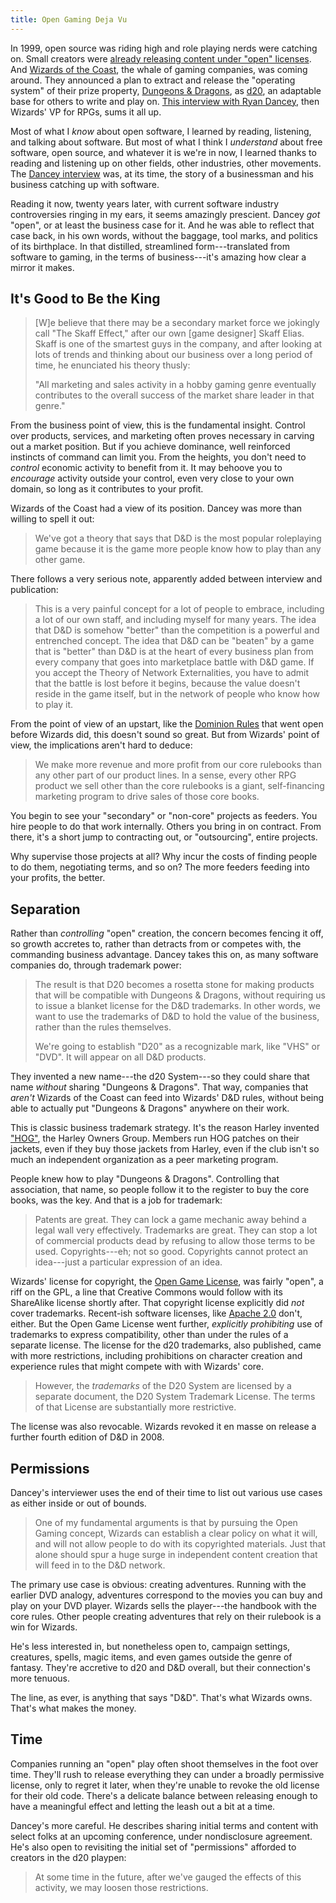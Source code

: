 ```yaml
---
title: Open Gaming Deja Vu
---
```


In 1999, open source was riding high and role playing nerds were catching on.  Small creators were [already releasing content under "open" licenses](http://dominionrules.org/).  And [Wizards of the Coast](https://en.wikipedia.org/wiki/Wizards_of_the_Coast), the whale of gaming companies, was coming around.  They announced a plan to extract and release the "operating system" of their prize property, [Dungeons & Dragons](https://en.wikipedia.org/wiki/Dungeons_%26_Dragons), as [d20](https://en.wikipedia.org/wiki/D20_System), an adaptable base for others to write and play on.  [This interview with Ryan Dancey](http://www.wizards.com/dnd/article.asp?x=dnd/md/md20020228e), then Wizards' VP for RPGs, sums it all up.

Most of what I _know_ about open software, I learned by reading, listening, and talking about software.  But most of what I think I _understand_ about free software, open source, and whatever it is we're in now, I learned thanks to reading and listening up on other fields, other industries, other movements.  The [Dancey interview](http://www.wizards.com/dnd/article.asp?x=dnd/md/md20020228e) was, at its time, the story of a businessman and his business catching up with software.

Reading it now, twenty years later, with current software industry controversies ringing in my ears, it seems amazingly prescient.  Dancey _got_ "open", or at least the business case for it.  And he was able to reflect that case back, in his own words, without the baggage, tool marks, and politics of its birthplace.  In that distilled, streamlined form---translated from software to gaming, in the terms of business---it's amazing how clear a mirror it makes.

## It's Good to Be the King

> [W]e believe that there may be a secondary market force we jokingly call "The Skaff Effect," after our own [game designer] Skaff Elias.  Skaff is one of the smartest guys in the company, and after looking at lots of trends and thinking about our business over a long period of time, he enunciated his theory thusly:
>
> "All marketing and sales activity in a hobby gaming genre eventually contributes to the overall success of the market share leader in that genre."

From the business point of view, this is the fundamental insight.  Control over products, services, and marketing often proves necessary in carving out a market position.  But if you achieve dominance, well reinforced instincts of command can limit you.  From the heights, you don't need to _control_ economic activity to benefit from it.  It may behoove you to _encourage_ activity outside your control, even very close to your own domain, so long as it contributes to your profit.

Wizards of the Coast had a view of its position.  Dancey was more than willing to spell it out:

> We've got a theory that says that D&D is the most popular roleplaying game because it is the game more people know how to play than any other game.

There follows a very serious note, apparently added between interview and publication:

> This is a very painful concept for a lot of people to embrace, including a lot of our own staff, and including myself for many years. The idea that D&D is somehow "better" than the competition is a powerful and entrenched concept.  The idea that D&D can be "beaten" by a game that is "better" than D&D is at the heart of every business plan from every company that goes into marketplace battle with D&D game.  If you accept the Theory of Network Externalities, you have to admit that the battle is lost before it begins, because the value doesn't reside in the game itself, but in the network of people who know how to play it.

From the point of view of an upstart, like the [Dominion Rules](http://dominionrules.org) that went open before Wizards did, this doesn't sound so great.  But from Wizards' point of view, the implications aren't hard to deduce:

> We make more revenue and more profit from our core rulebooks than any other part of our product lines.  In a sense, every other RPG product we sell other than the core rulebooks is a giant, self-financing marketing program to drive sales of those core books.

You begin to see your "secondary" or "non-core" projects as feeders.  You hire people to do that work internally.  Others you bring in on contract.  From there, it's a short jump to contracting out, or "outsourcing", entire projects.

Why supervise those projects at all?  Why incur the costs of finding people to do them, negotiating terms, and so on?  The more feeders feeding into your profits, the better.

## Separation

Rather than _controlling_ "open" creation, the concern becomes fencing it off, so growth accretes to, rather than detracts from or competes with, the commanding business advantage.  Dancey takes this on, as many software companies do, through trademark power:

> The result is that D20 becomes a rosetta stone for making products that will be compatible with Dungeons & Dragons, without requiring us to issue a blanket license for the D&D trademarks.  In other words, we want to use the trademarks of D&D to hold the value of the business, rather than the rules themselves.
>
> We're going to establish "D20" as a recognizable mark, like "VHS" or "DVD".  It will appear on all D&D products.

They invented a new name---the d20 System---so they could share that name _without_ sharing "Dungeons & Dragons".  That way, companies that _aren't_ Wizards of the Coast can feed into Wizards' D&D rules, without being able to actually put "Dungeons & Dragons" anywhere on their work.

This is classic business trademark strategy.  It's the reason Harley invented ["HOG"](https://en.wikipedia.org/wiki/Harley_Owners_Group), the Harley Owners Group.  Members run HOG patches on their jackets, even if they buy those jackets from Harley, even if the club isn't so much an independent organization as a peer marketing program.

People knew how to play "Dungeons & Dragons".  Controlling that association, that name, so people follow it to the register to buy the core books, was the key.  And that is a job for trademark:

> Patents are great.  They can lock a game mechanic away behind a legal wall very effectively.  Trademarks are great.  They can stop a lot of commercial products dead by refusing to allow those terms to be used.  Copyrights---eh; not so good.  Copyrights cannot protect an idea---just a particular expression of an idea.

Wizards' license for copyright, the [Open Game License](https://en.wikipedia.org/wiki/Open_Game_License), was fairly "open", a riff on the GPL, a line that Creative Commons would follow with its ShareAlike license shortly after.  That copyright license explicitly did _not_ cover trademarks.  Recent-ish software licenses, like [Apache 2.0](https://www.apache.org/licenses/LICENSE-2.0#trademarks) don't, either.  But the Open Game License went further, _explicitly prohibiting_ use of trademarks to express compatibility, other than under the rules of a separate license.  The license for the d20 trademarks, also published, came with more restrictions, including prohibitions on character creation and experience rules that might compete with with Wizards' core.

> However, the _trademarks_ of the D20 System are licensed by a separate document, the D20 System Trademark License.  The terms of that License are substantially more restrictive.

The license was also revocable.  Wizards revoked it en masse on release a further fourth edition of D&D in 2008.

## Permissions

Dancey's interviewer uses the end of their time to list out various use cases as either inside or out of bounds.

> One of my fundamental arguments is that by pursuing the Open Gaming concept, Wizards can establish a clear policy on what it will, and will not allow people to do with its copyrighted materials.  Just that alone should spur a huge surge in independent content creation that will feed in to the D&D network.

The primary use case is obvious: creating adventures.  Running with the earlier DVD analogy, adventures correspond to the movies you can buy and play on your DVD player.  Wizards sells the player---the handbook with the core rules.  Other people creating adventures that rely on their rulebook is a win for Wizards.

He's less interested in, but nonetheless open to, campaign settings, creatures, spells, magic items, and even games outside the genre of fantasy.  They're accretive to d20 and D&D overall, but their connection's more tenuous.

The line, as ever, is anything that says "D&D".  That's what Wizards owns.  That's what makes the money.

## Time

Companies running an "open" play often shoot themselves in the foot over time.  They'll rush to release everything they can under a broadly permissive license, only to regret it later, when they're unable to revoke the old license for their old code.  There's a delicate balance between releasing enough to have a meaningful effect and letting the leash out a bit at a time.

Dancey's more careful.  He describes sharing initial terms and content with select folks at an upcoming conference, under nondisclosure agreement.  He's also open to revisiting the initial set of "permissions" afforded to creators in the d20 playpen:

> At some time in the future, after we've gauged the effects of this activity, we may loosen those restrictions.
